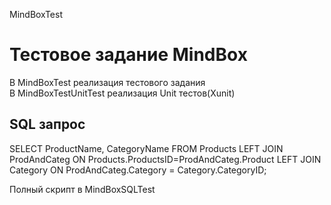 MindBoxTest
# Тестовое задание MindBox
В MindBoxTest реализация тестового задания  
В MindBoxTestUnitTest реализация Unit тестов(Xunit)

## SQL запрос
SELECT ProductName, CategoryName FROM Products 
LEFT JOIN ProdAndCateg ON Products.ProductsID=ProdAndCateg.Product 
LEFT JOIN Category ON ProdAndCateg.Category = Category.CategoryID;

Полный скрипт в MindBoxSQLTest
